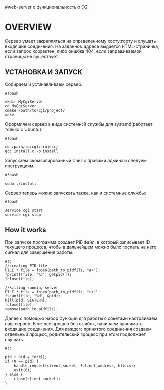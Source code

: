 #web-server с функциональностью CGI

# OVERVIEW #

Сервер умеет закрепляться на определенному хосту:порту и слушать входящие соединения. На заданном адресе выдается HTML-страничка, если запрос корректен, либо оишбка 404, если запрашиваемой страницы не существует. 

## УСТАНОВКА И ЗАПУСК ##

 Собираем и устанавливаем сервер.


```
#!bash

mkdir MyCgiServer
cd MyCgiServer
cmake /path/to/cgi/project/
make
```


 Оформляем сервер в виде системной службы для systemd(работает только с Ubuntu).


```
#!bash

cd /path/to/cgi/project/
gcc install.c -o install
```


 Запускаем скомпилированный файл с правами админа и следуем инструкциям.


```
#!bash

sudo ./install
```

Сервер теперь можно запускать также, как и системные службы:


```
#!bash

service cgi start
service cgi stop
```

## How it works ##

При запуске программа создает PID файл, в который записывает ID текущего процесса, чтобы в дальнейшем можно было послать на него сигнал для завершения работы.


```
#!c
//creating PID file
FILE * file = fopen(path_to_pidfile, "a+");
fprintf(file, "%d", getpid());
fclose(file);

//killing running server
FILE * file = fopen(path_to_pidfile, "r+");
fscanf(file, "%d", &pid);
kill(pid, SIGTERM);
fclose(file);
remove(path_to_pidfile);
```
Далее с помощью набор функций для работы с сокетами настраиваем наш сервер.
Если все прошло без ошибок, начинаем принимать входящие соединения. Для каждого принятого соединения создаем отдельный процесс, родительский процесс при этом продолжает слушать.


```
#!c

pid_t pid = fork();
if (0 == pid) {
    handle_request(client_socket, &client_address, htdocs);
    exit(0);
} else {
    close(client_socket);
}
```